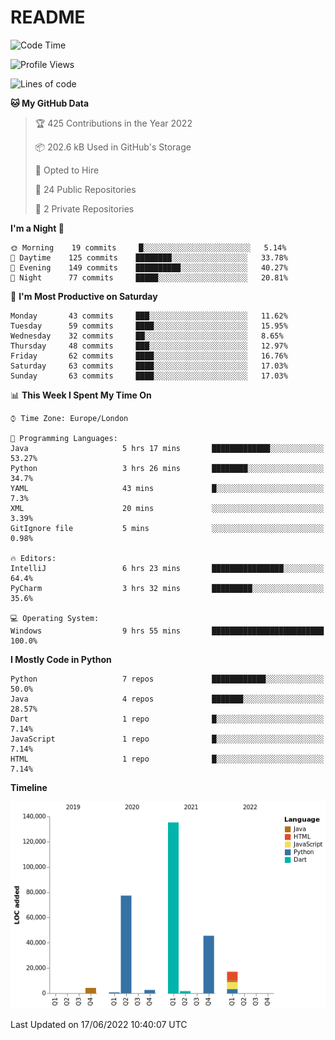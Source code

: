 # README

<!--START_SECTION:waka-->
![Code Time](http://img.shields.io/badge/Code%20Time-0%20secs-blue)

![Profile Views](http://img.shields.io/badge/Profile%20Views-0-blue)

![Lines of code](https://img.shields.io/badge/From%20Hello%20World%20I%27ve%20Written-284%20Thousand%20lines%20of%20code-blue)

**🐱 My GitHub Data** 

> 🏆 425 Contributions in the Year 2022
 > 
> 📦 202.6 kB Used in GitHub's Storage 
 > 
> 💼 Opted to Hire
 > 
> 📜 24 Public Repositories 
 > 
> 🔑 2 Private Repositories  
 > 
**I'm a Night 🦉** 

```text
🌞 Morning    19 commits     █░░░░░░░░░░░░░░░░░░░░░░░░   5.14% 
🌆 Daytime    125 commits    ████████░░░░░░░░░░░░░░░░░   33.78% 
🌃 Evening    149 commits    ██████████░░░░░░░░░░░░░░░   40.27% 
🌙 Night      77 commits     █████░░░░░░░░░░░░░░░░░░░░   20.81%

```
📅 **I'm Most Productive on Saturday** 

```text
Monday       43 commits     ███░░░░░░░░░░░░░░░░░░░░░░   11.62% 
Tuesday      59 commits     ████░░░░░░░░░░░░░░░░░░░░░   15.95% 
Wednesday    32 commits     ██░░░░░░░░░░░░░░░░░░░░░░░   8.65% 
Thursday     48 commits     ███░░░░░░░░░░░░░░░░░░░░░░   12.97% 
Friday       62 commits     ████░░░░░░░░░░░░░░░░░░░░░   16.76% 
Saturday     63 commits     ████░░░░░░░░░░░░░░░░░░░░░   17.03% 
Sunday       63 commits     ████░░░░░░░░░░░░░░░░░░░░░   17.03%

```


📊 **This Week I Spent My Time On** 

```text
⌚︎ Time Zone: Europe/London

💬 Programming Languages: 
Java                     5 hrs 17 mins       █████████████░░░░░░░░░░░░   53.27% 
Python                   3 hrs 26 mins       ████████░░░░░░░░░░░░░░░░░   34.7% 
YAML                     43 mins             █░░░░░░░░░░░░░░░░░░░░░░░░   7.3% 
XML                      20 mins             ░░░░░░░░░░░░░░░░░░░░░░░░░   3.39% 
GitIgnore file           5 mins              ░░░░░░░░░░░░░░░░░░░░░░░░░   0.98%

🔥 Editors: 
IntelliJ                 6 hrs 23 mins       ████████████████░░░░░░░░░   64.4% 
PyCharm                  3 hrs 32 mins       █████████░░░░░░░░░░░░░░░░   35.6%

💻 Operating System: 
Windows                  9 hrs 55 mins       █████████████████████████   100.0%

```

**I Mostly Code in Python** 

```text
Python                   7 repos             ████████████░░░░░░░░░░░░░   50.0% 
Java                     4 repos             ███████░░░░░░░░░░░░░░░░░░   28.57% 
Dart                     1 repo              █░░░░░░░░░░░░░░░░░░░░░░░░   7.14% 
JavaScript               1 repo              █░░░░░░░░░░░░░░░░░░░░░░░░   7.14% 
HTML                     1 repo              █░░░░░░░░░░░░░░░░░░░░░░░░   7.14%

```


**Timeline**

![Chart not found](https://raw.githubusercontent.com/XeonHis/XeonHis/main/charts/bar_graph.png) 


 Last Updated on 17/06/2022 10:40:07 UTC
<!--END_SECTION:waka-->
